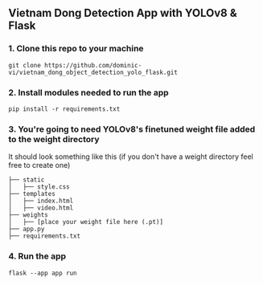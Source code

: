 ## Vietnam Dong Detection App with YOLOv8 & Flask

### 1. Clone this repo to your machine
    git clone https://github.com/dominic-vi/vietnam_dong_object_detection_yolo_flask.git

### 2. Install modules needed to run the app
    pip install -r requirements.txt

### 3. You're going to need YOLOv8's finetuned weight file added to the weight directory
It should look something like this (if you don't have a weight directory feel free to create one)

    ├── static                    
    │   ├── style.css
    ├── templates                    
    │   ├── index.html
    │   ├── video.html
    ├── weights                    
    │   ├── [place your weight file here (.pt)]
    ├── app.py                    
    ├── requirements.txt 

### 4. Run the app
    flask --app app run